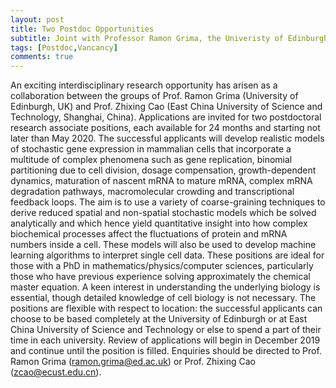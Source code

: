 ```yaml
---
layout: post
title: Two Postdoc Opportunities
subtitle: Joint with Professor Ramon Grima, the Univeristy of Edinburgh
tags: [Postdoc,Vancancy]
comments: true
---
```


An exciting interdisciplinary research opportunity has arisen as a collaboration between the groups of Prof. Ramon Grima (University of Edinburgh, UK) and Prof. Zhixing Cao (East China University of Science and Technology, Shanghai, China).  Applications are invited for two postdoctoral research associate positions, each available for 24 months and starting not later than May 2020. The successful applicants will develop realistic models of stochastic gene expression in mammalian cells that incorporate a multitude of complex phenomena such as gene replication, binomial partitioning due to cell division, dosage compensation, growth-dependent dynamics, maturation of nascent mRNA to mature mRNA, complex mRNA degradation pathways, macromolecular crowding and transcriptional feedback loops. The aim is to use a variety of coarse-graining techniques to derive reduced spatial and non-spatial stochastic models which be solved analytically and which hence yield quantitative insight into how complex biochemical processes affect the fluctuations of protein and mRNA numbers inside a cell. These models will also be used to develop machine learning algorithms to interpret single cell data. These positions are ideal for those with a PhD in mathematics/physics/computer sciences, particularly those who have previous experience solving approximately the chemical master equation. A keen interest in understanding the underlying biology is essential, though detailed knowledge of cell biology is not necessary. The positions are flexible with respect to location: the successful applicants can choose to be based completely at the University of Edinburgh or at East China University of Science and Technology or else to spend a part of their time in each university. Review of applications will begin in December 2019 and continue until the position is filled. Enquiries should be directed to Prof. Ramon Grima (ramon.grima@ed.ac.uk) or Prof. Zhixing Cao (zcao@ecust.edu.cn).


